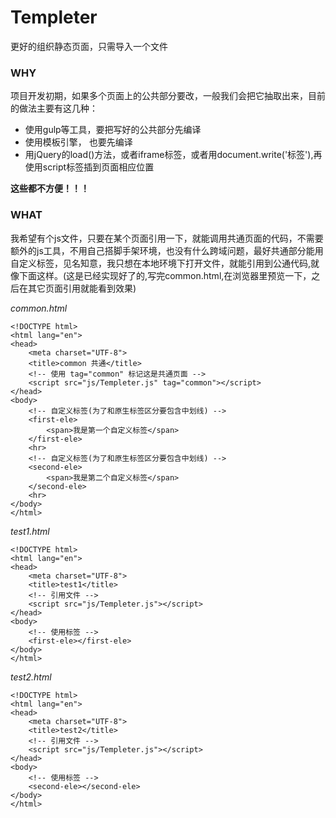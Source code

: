 # Templeter
更好的组织静态页面，只需导入一个文件
### WHY  
项目开发初期，如果多个页面上的公共部分要改，一般我们会把它抽取出来，目前的做法主要有这几种：  
- 使用gulp等工具，要把写好的公共部分先编译  
- 使用模板引擎， 也要先编译
- 用jQuery的load()方法，或者iframe标签，或者用document.write('标签'),再使用script标签插到页面相应位置  

**这些都不方便！！！**
### WHAT  
我希望有个js文件，只要在某个页面引用一下，就能调用共通页面的代码，不需要额外的js工具，不用自己搭脚手架环境，也没有什么跨域问题，最好共通部分能用自定义标签，见名知意，我只想在本地环境下打开文件，就能引用到公通代码,就像下面这样。(这是已经实现好了的,写完common.html,在浏览器里预览一下，之后在其它页面引用就能看到效果)

*common.html*
```
<!DOCTYPE html>
<html lang="en">
<head>
    <meta charset="UTF-8">
    <title>common 共通</title>
    <!-- 使用 tag="common" 标记这是共通页面 -->
    <script src="js/Templeter.js" tag="common"></script>
</head>
<body>
    <!-- 自定义标签(为了和原生标签区分要包含中划线) -->
    <first-ele>
        <span>我是第一个自定义标签</span>
    </first-ele>
    <hr>
    <!-- 自定义标签(为了和原生标签区分要包含中划线) -->
    <second-ele>
        <span>我是第二个自定义标签</span>
    </second-ele>
    <hr>
</body>
</html>
```

*test1.html*
```
<!DOCTYPE html>
<html lang="en">
<head>
    <meta charset="UTF-8">
    <title>test1</title>
    <!-- 引用文件 -->
    <script src="js/Templeter.js"></script>
</head>
<body>
    <!-- 使用标签 -->
    <first-ele></first-ele>
</body>
</html>
```

*test2.html*
```
<!DOCTYPE html>
<html lang="en">
<head>
    <meta charset="UTF-8">
    <title>test2</title>
    <!-- 引用文件 -->
    <script src="js/Templeter.js"></script>
</head>
<body>
    <!-- 使用标签 -->
    <second-ele></second-ele>
</body>
</html>
```



